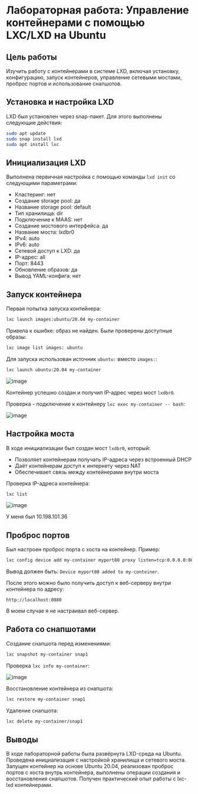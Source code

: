 # Лабораторная работа: Управление контейнерами с помощью LXC/LXD на Ubuntu

## Цель работы

Изучить работу с контейнерами в системе LXD, включая установку, конфигурацию, запуск контейнеров, управление сетевыми мостами, проброс портов и использование снапшотов.

## Установка и настройка LXD

LXD был установлен через snap-пакет. Для этого выполнены следующие действия:

```bash
sudo apt update
sudo snap install lxd
sudo apt install lxc
```

## Инициализация LXD

Выполнена первичная настройка с помощью команды `lxd init` со следующими параметрами:

- Кластеринг: нет
- Создание storage pool: да
- Название storage pool: default
- Тип хранилища: dir
- Подключение к MAAS: нет
- Создание мостового интерфейса: да
- Название моста: lxdbr0
- IPv4: auto
- IPv6: auto
- Сетевой доступ к LXD: да
- IP-адрес: all
- Порт: 8443
- Обновление образов: да
- Вывод YAML-конфига: нет

## Запуск контейнера

Первая попытка запуска контейнера:

```bash
lxc launch images:ubuntu/20.04 my-container
```

Привела к ошибке: образ не найден. Были проверены доступные образы:

```bash
lxc image list images: ubuntu
```

Для запуска использован источник `ubuntu:` вместо `images:`:

```bash
lxc launch ubuntu:20.04 my-container
```

![image](https://github.com/user-attachments/assets/9a0eefc2-6c18-4640-98e3-c09b2555d428)

Контейнер успешно создан и получил IP-адрес через мост `lxdbr0`.

Проверка - подключение к контейнеру `lxc exec my-container -- bash`:

![image](https://github.com/user-attachments/assets/d23fee3e-78d3-4a3e-a85e-5a4b51d7a544)

## Настройка моста

В ходе инициализации был создан мост `lxdbr0`, который:

- Позволяет контейнерам получать IP-адреса через встроенный DHCP
- Даёт контейнерам доступ к интернету через NAT
- Обеспечивает связь между контейнерами внутри моста

Проверка IP-адреса контейнера:

```bash
lxc list
```

![image](https://github.com/user-attachments/assets/2953582f-9000-4760-bc86-1fe114f3e706)

У меня был 10.198.101.36

## Проброс портов

Был настроен проброс порта с хоста на контейнер. Пример:

```bash
lxc config device add my-container myport80 proxy listen=tcp:0.0.0.0:8080 connect=tcp:127.0.0.1:80
```
Вывод должен быть: `Device myport80 added to my-conteiner`.

После этого можно было получить доступ к веб-серверу внутри контейнера по адресу:

```
http://localhost:8080
```
В моем случае я не настраивал веб-сервер.

## Работа со снапшотами

Создание снапшота перед изменениями:

```bash
lxc snapshot my-container snap1
```
Проверка `lxc info my-container`:

![image](https://github.com/user-attachments/assets/ba6da317-61f2-41af-a9fe-7c8ec2d2a91d)

Восстановление контейнера из снапшота:

```bash
lxc restore my-container snap1
```

Удаление снапшота:

```bash
lxc delete my-container/snap1
```

## Выводы

В ходе лабораторной работы была развёрнута LXD-среда на Ubuntu. Проведена инициализация с настройкой хранилища и сетевого моста. Запущен контейнер на основе Ubuntu 20.04, реализован проброс портов с хоста внутрь контейнера, выполнены операции создания и восстановления снапшотов. Получен практический опыт работы с lxc-lxd контейнерами.
